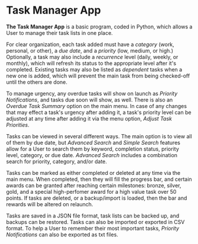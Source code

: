 <h1><u></u>Task Manager App</h1></u>

<p><b>The Task Manager App</b> is a basic program, coded in Python, which allows a User to manage their task lists in one place.</p>

<p>For clear organization, each task added must have a <i>category</i> (work, personal, or other), a <i>due date</i>, and a <i>priority</i> (low, medium, or high.)
  Optionally, a task may also include a <i>recurrence</i> level (daily, weekly, or monthly), which will refresh its status to the appropriate level after it's completed.
  Existing tasks may also be listed as <i>dependent</i> tasks when a new one is added, which will prevent the main task from being checked-off until the others are done.</p>

<p>To manage urgency, any overdue tasks will show on launch as <i>Priority Notifications</i>, and tasks due soon will show, as well.
  There is also an <i>Overdue Task Summary</i> option on the main menu. In case of any changes that may effect a task's urgency after adding it, a task's priority level
  can be adjusted at any time after adding it via the menu option, <i>Adjust Task Priorities</i>. </p>

<p>Tasks can be viewed in several different ways. The main option is to view all of them by due date, but <i>Advanced Search</i> and <i>Simple Search</i> features allow
  for a User to search them by keyword, completion status, priority level, category, or due date. <i>Advanced Search</i> includes a combination search for priority, category,
  and/or date. </p>

<p>Tasks can be marked as either completed or deleted at any time via the main menu. When completed, then they will fill the progress bar, and certain awards can be granted
  after reaching certain milestones: bronze, silver, gold, and a special high-perfomer award for a high value task over 50 points. If tasks are deleted, or a backup/import is
  loaded, then the bar and rewards will be altered on relaunch.</p>

<p>Tasks are saved in a JSON file format, task lists can be backed up, and backups can be restored. Tasks can also be imported or exported in CSV format.
  To help a User to remember their most important tasks, <i>Priority Notifications</i> can also be exported as txt files.</p>
